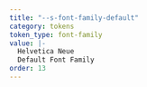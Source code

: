 ```yaml
---
title: "--s-font-family-default"
category: tokens
token_type: font-family
value: |-
  Helvetica Neue
  Default Font Family
order: 13
---
```

